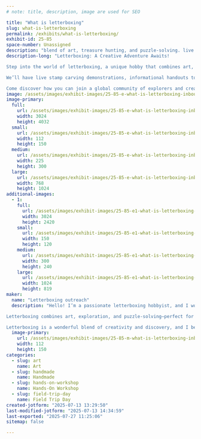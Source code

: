 ```yaml
---
# note: title, description, image are used for SEO

title: "What is letterboxing"
slug: what-is-letterboxing
permalink: /exhibits/what-is-letterboxing/
exhibit-id: 25-85
space-number: Unassigned
description: "blend of art, treasure hunting, and puzzle-solving. live stamp carving demos or carve your own stamp"
description-long: "Letterboxing: A Creative Adventure Awaits!

Step into the world of letterboxing, a unique hobby that combines art, exploration, and problem-solving. At this interactive booth, you'll learn how letterboxers use clues to find hidden hand-carved stamps in parks, cities, and trails all over the world.

We’ll have live stamp carving demonstrations, informational handouts to help you get started, and a chance to carve your own stamp (for a small materials fee). Whether you’re an artist, adventurer, or puzzle-solver, letterboxing offers something for everyone—and it’s a great activity for families too!

Come discover how you can join a global community of explorers and creatives. For more info, visit www.AtlasQuest.com."
image: /assets/images/exhibit-images/25-85-e-what-is-letterboxing-inbound8354965347092826786-225x300.jpg
image-primary: 
  full:
    url: /assets/images/exhibit-images/25-85-e-what-is-letterboxing-inbound8354965347092826786-full.jpg
    width: 3024
    height: 4032
  small:
    url: /assets/images/exhibit-images/25-85-e-what-is-letterboxing-inbound8354965347092826786-112x150.jpg
    width: 112
    height: 150
  medium:
    url: /assets/images/exhibit-images/25-85-e-what-is-letterboxing-inbound8354965347092826786-225x300.jpg
    width: 225
    height: 300
  large:
    url: /assets/images/exhibit-images/25-85-e-what-is-letterboxing-inbound8354965347092826786-768x1024.jpg
    width: 768
    height: 1024
additional-images: 
  - 1:
    full:
      url: /assets/images/exhibit-images/25-85-e1-what-is-letterboxing-inbound1228927434611788262-full.jpg
      width: 3024
      height: 2420
    small:
      url: /assets/images/exhibit-images/25-85-e1-what-is-letterboxing-inbound1228927434611788262-150x120.jpg
      width: 150
      height: 120
    medium:
      url: /assets/images/exhibit-images/25-85-e1-what-is-letterboxing-inbound1228927434611788262-300x240.jpg
      width: 300
      height: 240
    large:
      url: /assets/images/exhibit-images/25-85-e1-what-is-letterboxing-inbound1228927434611788262-1024x819.jpg
      width: 1024
      height: 819
maker: 
  name: "Letterboxing outreach"
  description: "Hello! I’m a passionate letterboxing hobbyist, and I would love the opportunity to host an outreach booth at the Maker Faire to introduce others to this creative and adventurous hobby.

Letterboxing combines art, exploration, and puzzle-solving—perfect for the curious, hands-on spirit of Maker Faire attendees. At my booth, I’ll provide engaging information about the hobby, live stamp carving demonstrations, and an opportunity for visitors to try carving their own stamps (for a small materials fee).

Letterboxing is a wonderful blend of creativity and discovery, and I believe it fits right in with the Maker Faire community."
  image-primary:
    url: /assets/images/exhibit-images/25-85-m-what-is-letterboxing-inbound4559790138162629101-112x150.jpg
    width: 112
    height: 150
categories: 
  - slug: art
    name: Art
  - slug: handmade
    name: Handmade
  - slug: hands-on-workshop
    name: Hands-On Workshop
  - slug: field-trip-day
    name: Field Trip Day
created-jotform: "2025-07-13 13:29:50"
last-modified-jotform: "2025-07-13 14:34:59"
last-exported: "2025-07-27 11:25:06"
sitemap: false

---
```


